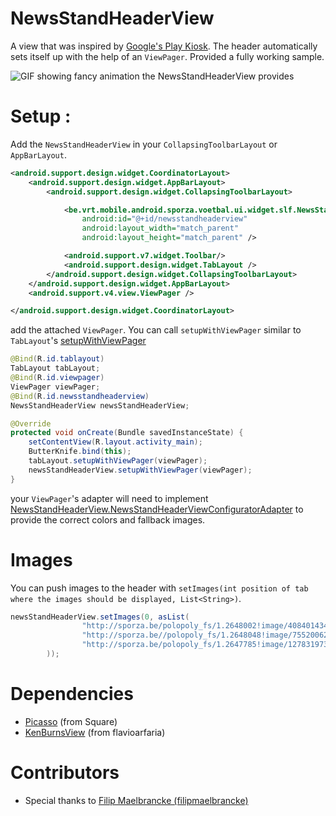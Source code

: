 # NewsStandHeaderView
A view that was inspired by [Google's Play Kiosk](https://play.google.com/store/apps/details?id=com.google.android.apps.magazines).
The header automatically sets itself up with the help of an ```ViewPager```.
Provided a fully working sample.

![GIF showing fancy animation the NewsStandHeaderView provides](http://i.imgur.com/ybujP3g.gif)

# Setup :

Add the ```NewsStandHeaderView``` in your ```CollapsingToolbarLayout``` or ```AppBarLayout```.

``` xml
<android.support.design.widget.CoordinatorLayout>
    <android.support.design.widget.AppBarLayout>
        <android.support.design.widget.CollapsingToolbarLayout>

            <be.vrt.mobile.android.sporza.voetbal.ui.widget.slf.NewsStandHeaderView
                android:id="@+id/newsstandheaderview"
                android:layout_width="match_parent"
                android:layout_height="match_parent" />

            <android.support.v7.widget.Toolbar/>
            <android.support.design.widget.TabLayout />
        </android.support.design.widget.CollapsingToolbarLayout>
    </android.support.design.widget.AppBarLayout>
    <android.support.v4.view.ViewPager />

</android.support.design.widget.CoordinatorLayout>
```

add the attached ```ViewPager```.
You can call ```setupWithViewPager``` similar to ```TabLayout```'s [setupWithViewPager](http://developer.android.com/reference/android/support/design/widget/TabLayout.html#setupWithViewPager(android.support.v4.view.ViewPager))

``` java
@Bind(R.id.tablayout)
TabLayout tabLayout;
@Bind(R.id.viewpager)
ViewPager viewPager;
@Bind(R.id.newsstandheaderview)
NewsStandHeaderView newsStandHeaderView;

@Override
protected void onCreate(Bundle savedInstanceState) {
    setContentView(R.layout.activity_main);
    ButterKnife.bind(this);
    tabLayout.setupWithViewPager(viewPager);
    newsStandHeaderView.setupWithViewPager(viewPager);
}
```

your ```ViewPager```'s adapter will need to implement [NewsStandHeaderView.NewsStandHeaderViewConfiguratorAdapter](https://github.com/timrijckaert/NewsStandHeaderView/blob/906f7f9028dd3d8c9c3712ac0169b620a9eee9f9/sample/src/main/java/com/example/sample/MockFragmentAdapter.java)
to provide the correct colors and fallback images.

# Images

You can push images to the header with ```setImages(int position of tab where the images should be displayed, List<String>)```.

``` java
newsStandHeaderView.setImages(0, asList(
                "http://sporza.be/polopoly_fs/1.2648002!image/4084014349.jpg_gen/derivatives/landscape670/4084014349.jpg",
                "http://sporza.be//polopoly_fs/1.2648048!image/755200629.jpg_gen/derivatives/landscape670/755200629.jpg",
                "http://sporza.be/polopoly_fs/1.2647785!image/1278319731.jpg_gen/derivatives/landscape670/1278319731.jpg"
        ));
```

# Dependencies
* [Picasso][picasso] (from Square)
* [KenBurnsView][kenburnsview] (from flavioarfaria)

# Contributors
* Special thanks to [Filip Maelbrancke (filipmaelbrancke)](https://github.com/filipmaelbrancke)

[picasso]: https://github.com/square/picasso
[kenburnsview]: https://github.com/flavioarfaria/KenBurnsView